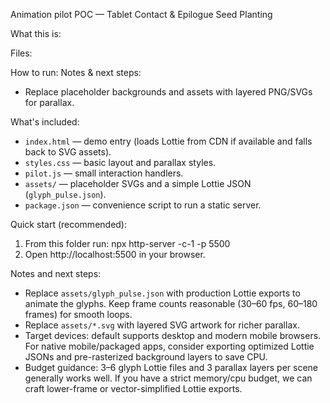Animation pilot POC — Tablet Contact & Epilogue Seed Planting

What this is:

Files:

How to run:
Notes & next steps:
- Replace placeholder backgrounds and assets with layered PNG/SVGs for parallax.

What's included:

- `index.html` — demo entry (loads Lottie from CDN if available and falls back to SVG assets).
- `styles.css` — basic layout and parallax styles.
- `pilot.js` — small interaction handlers.
- `assets/` — placeholder SVGs and a simple Lottie JSON (`glyph_pulse.json`).
- `package.json` — convenience script to run a static server.

Quick start (recommended):

1. From this folder run: npx http-server -c-1 -p 5500
2. Open http://localhost:5500 in your browser.

Notes and next steps:

- Replace `assets/glyph_pulse.json` with production Lottie exports to animate the glyphs. Keep frame counts reasonable (30–60 fps, 60–180 frames) for smooth loops.
- Replace `assets/*.svg` with layered SVG artwork for richer parallax.
- Target devices: default supports desktop and modern mobile browsers. For native mobile/packaged apps, consider exporting optimized Lottie JSONs and pre-rasterized background layers to save CPU.
- Budget guidance: 3–6 glyph Lottie files and 3 parallax layers per scene generally works well. If you have a strict memory/cpu budget, we can craft lower-frame or vector-simplified Lottie exports.
